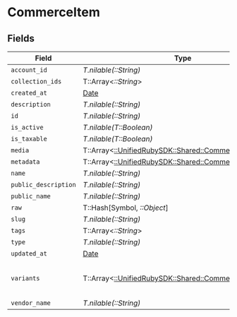 # CommerceItem


## Fields

| Field                                                                                                 | Type                                                                                                  | Required                                                                                              | Description                                                                                           |
| ----------------------------------------------------------------------------------------------------- | ----------------------------------------------------------------------------------------------------- | ----------------------------------------------------------------------------------------------------- | ----------------------------------------------------------------------------------------------------- |
| `account_id`                                                                                          | *T.nilable(::String)*                                                                                 | :heavy_minus_sign:                                                                                    | N/A                                                                                                   |
| `collection_ids`                                                                                      | T::Array<*::String*>                                                                                  | :heavy_minus_sign:                                                                                    | N/A                                                                                                   |
| `created_at`                                                                                          | [Date](https://ruby-doc.org/stdlib-2.6.1/libdoc/date/rdoc/Date.html)                                  | :heavy_minus_sign:                                                                                    | N/A                                                                                                   |
| `description`                                                                                         | *T.nilable(::String)*                                                                                 | :heavy_minus_sign:                                                                                    | N/A                                                                                                   |
| `id`                                                                                                  | *T.nilable(::String)*                                                                                 | :heavy_minus_sign:                                                                                    | N/A                                                                                                   |
| `is_active`                                                                                           | *T.nilable(T::Boolean)*                                                                               | :heavy_minus_sign:                                                                                    | N/A                                                                                                   |
| `is_taxable`                                                                                          | *T.nilable(T::Boolean)*                                                                               | :heavy_minus_sign:                                                                                    | N/A                                                                                                   |
| `media`                                                                                               | T::Array<[::UnifiedRubySDK::Shared::CommerceItemMedia](../../models/shared/commerceitemmedia.md)>     | :heavy_minus_sign:                                                                                    | N/A                                                                                                   |
| `metadata`                                                                                            | T::Array<[::UnifiedRubySDK::Shared::CommerceMetadata](../../models/shared/commercemetadata.md)>       | :heavy_minus_sign:                                                                                    | N/A                                                                                                   |
| `name`                                                                                                | *T.nilable(::String)*                                                                                 | :heavy_minus_sign:                                                                                    | N/A                                                                                                   |
| `public_description`                                                                                  | *T.nilable(::String)*                                                                                 | :heavy_minus_sign:                                                                                    | N/A                                                                                                   |
| `public_name`                                                                                         | *T.nilable(::String)*                                                                                 | :heavy_minus_sign:                                                                                    | N/A                                                                                                   |
| `raw`                                                                                                 | T::Hash[Symbol, *::Object*]                                                                           | :heavy_minus_sign:                                                                                    | N/A                                                                                                   |
| `slug`                                                                                                | *T.nilable(::String)*                                                                                 | :heavy_minus_sign:                                                                                    | N/A                                                                                                   |
| `tags`                                                                                                | T::Array<*::String*>                                                                                  | :heavy_minus_sign:                                                                                    | N/A                                                                                                   |
| `type`                                                                                                | *T.nilable(::String)*                                                                                 | :heavy_minus_sign:                                                                                    | N/A                                                                                                   |
| `updated_at`                                                                                          | [Date](https://ruby-doc.org/stdlib-2.6.1/libdoc/date/rdoc/Date.html)                                  | :heavy_minus_sign:                                                                                    | N/A                                                                                                   |
| `variants`                                                                                            | T::Array<[::UnifiedRubySDK::Shared::CommerceItemVariant](../../models/shared/commerceitemvariant.md)> | :heavy_minus_sign:                                                                                    | first variant is the default variant                                                                  |
| `vendor_name`                                                                                         | *T.nilable(::String)*                                                                                 | :heavy_minus_sign:                                                                                    | N/A                                                                                                   |
